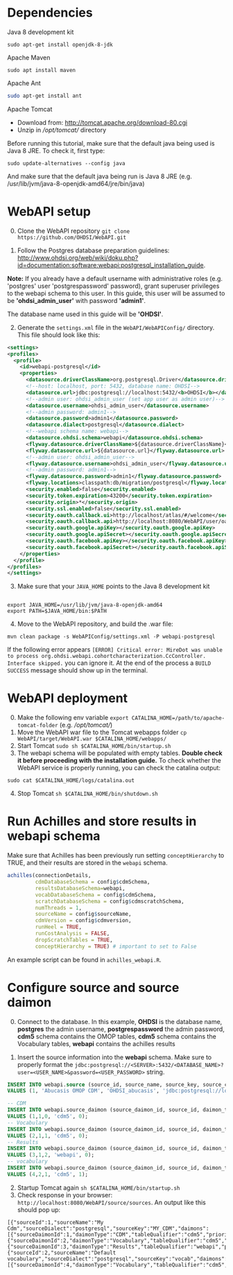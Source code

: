 # Dependencies

Java 8 development kit

```
sudo apt-get install openjdk-8-jdk
```

Apache Maven

```
sudo apt install maven
```

Apache Ant 

```bash
sudo apt-get install ant
```
Apache Tomcat

* Download from: http://tomcat.apache.org/download-80.cgi
* Unzip in */opt/tomcat/* directory

Before running this tutorial, make sure that the default java being used is Java 8 JRE. To check it, first type:

```
sudo update-alternatives --config java 
```
And make sure that the default java being run is Java 8 JRE (e.g. /usr/lib/jvm/java-8-openjdk-amd64/jre/bin/java)

# WebAPI setup

0) Clone the WebAPI repository `git clone https://github.com/OHDSI/WebAPI.git `

1) Follow the Postgres database preparation guidelines: http://www.ohdsi.org/web/wiki/doku.php?id=documentation:software:webapi:postgresql_installation_guide.


**Note:** If you already have a default username with administrative roles (e.g. 'postgres' user 'postgrespassword' password), grant superuser privileges to the webapi schema to this user. In this guide, this user will be assumed to be **'ohdsi_admin_user'** with password **'admin1'**.

The database name used in this guide will be **'OHDSI'**.


2) Generate the `settings.xml` file in the `WebAPI/WebAPIConfig/` directory. This file should look like this:

```xml
<settings>
<profiles>
  <profile>
    <id>webapi-postgresql</id>
    <properties>
      <datasource.driverClassName>org.postgresql.Driver</datasource.driverClassName>
      <!--host: localhost, port: 5432, database name: OHDSI-->
      <datasource.url>jdbc:postgresql://localhost:5432/<b>OHDSI</b></datasource.url>
      <!--admin user: ohdsi_admin_user (set app user as admin user)-->
      <datasource.username>ohdsi_admin_user</datasource.username>
      <!--admin password: admin1-->
      <datasource.password>admin1</datasource.password>
      <datasource.dialect>postgresql</datasource.dialect>
      <!--webapi schema name: webapi-->
      <datasource.ohdsi.schema>webapi</datasource.ohdsi.schema>
      <flyway.datasource.driverClassName>${datasource.driverClassName}</flyway.datasource.driverClassName>
      <flyway.datasource.url>${datasource.url}</flyway.datasource.url>
      <!--admin user: ohdsi_admin_user-->
      <flyway.datasource.username>ohdsi_admin_user</flyway.datasource.username>
      <!--admin password: admin1-->
      <flyway.datasource.password>admin1</flyway.datasource.password>
      <flyway.locations>classpath:db/migration/postgresql</flyway.locations>
      <security.enabled>false</security.enabled>
      <security.token.expiration>43200</security.token.expiration>
      <security.origin>*</security.origin>
      <security.ssl.enabled>false</security.ssl.enabled>
      <security.oauth.callback.ui>http://localhost/atlas/#/welcome</security.oauth.callback.ui>
      <security.oauth.callback.api>http://localhost:8080/WebAPI/user/oauth/callback</security.oauth.callback.api>
      <security.oauth.google.apiKey></security.oauth.google.apiKey>
      <security.oauth.google.apiSecret></security.oauth.google.apiSecret>
      <security.oauth.facebook.apiKey></security.oauth.facebook.apiKey>
      <security.oauth.facebook.apiSecret></security.oauth.facebook.apiSecret>
    </properties>
  </profile>  
</profiles>
</settings>
```

3) Make sure that your `JAVA_HOME` points to the Java 8 development kit

```

export JAVA_HOME=/usr/lib/jvm/java-8-openjdk-amd64
export PATH=$JAVA_HOME/bin:$PATH

```
4) Move to the WebAPI repository, and build the .war file:

```
mvn clean package -s WebAPIConfig/settings.xml -P webapi-postgresql

```
If the following error appears `[ERROR] Critical error: MireDot was unable to process org.ohdsi.webapi.cohortcharacterization.CcController. Interface skipped.` you can ignore it. At the end of the process a `BUILD SUCCESS` message should show up in the terminal. 

# WebAPI deployment

0) Make the following env variable `export CATALINA_HOME=/path/to/apache-tomcat-folder` (e.g. */opt/tomcat/*)
1) Move the WebAPI war file to the Tomcat webapps folder `cp WebAPI/target/WebAPI.war $CATALINA_HOME/webapps/`
2) Start Tomcat `sudo sh $CATALINA_HOME/bin/startup.sh`
3) The webapi schema will be populated with empty tables. **Double check it before proceeding with the installation guide.** To check whether the WebAPI service is properly running, you can check the catalina output: 
```
sudo cat $CATALINA_HOME/logs/catalina.out
```
4) Stop Tomcat `sh $CATALINA_HOME/bin/shutdown.sh`

# Run Achilles and store results in webapi schema

Make sure that Achilles has been previously run setting `conceptHierarchy` to TRUE, and their results are stored in the `webapi` schema. 

```R
achilles(connectionDetails,
         cdmDatabaseSchema = config$cdmSchema,
         resultsDatabaseSchema=webapi,
         vocabDatabaseSchema = config$cdmSchema,
         scratchDatabaseSchema = config$cdmscratchSchema,
         numThreads = 1,
         sourceName = config$sourceName,
         cdmVersion = config$cdmversion,
         runHeel = TRUE,
         runCostAnalysis = FALSE,
         dropScratchTables = TRUE,
         conceptHierarchy = TRUE) # important to set to False 
```
An example script can be found in `achilles_webapi.R`. 

# Configure source and source daimon

0) Connect to the database. In this example, **OHDSI** is the database name, **postgres** the admin username, **postgrespassword** the admin password, **cdm5** schema contains the OMOP tables, **cdm5** schema contains the Vocabulary tables, **webapi** contains the achilles results

1) Insert the source information into the **webapi** schema. Make sure to properly format the `jdbc:postgresql://<SERVER>:5432/<DATABASE_NAME>?user=<USER_NAME>&password=<USER_PASSWORD>` string.

```sql
INSERT INTO webapi.source (source_id, source_name, source_key, source_connection, source_dialect) 
VALUES (1, 'Abucasis OMOP CDM', 'OHDSI_abucasis', 'jdbc:postgresql://localhost:5432/OHDSI?user=postgres&password=postgrespassword','postgresql');

-- CDM
INSERT INTO webapi.source_daimon (source_daimon_id, source_id, daimon_type, table_qualifier, priority) 
VALUES (1,1,0, 'cdm5', 0);
-- Vocabulary
INSERT INTO webapi.source_daimon (source_daimon_id, source_id, daimon_type, table_qualifier, priority) 
VALUES (2,1,1, 'cdm5', 0);
-- Results
INSERT INTO webapi.source_daimon (source_daimon_id, source_id, daimon_type, table_qualifier, priority) 
VALUES (3,1,2, 'webapi', 0);
-- vocabulary
INSERT INTO webapi.source_daimon (source_daimon_id, source_id, daimon_type, table_qualifier, priority) 
VALUES (4,2,1, 'cdm5', 1);
```

2) Startup Tomcat again `sh $CATALINA_HOME/bin/startup.sh`
3) Check response in your browser: `http://localhost:8080/WebAPI/source/sources`. An output like this should pop up:
```
[{"sourceId":1,"sourceName":"My Cdm","sourceDialect":"postgresql","sourceKey":"MY_CDM","daimons":[{"sourceDaimonId":1,"daimonType":"CDM","tableQualifier":"cdm5","priority":0},{"sourceDaimonId":2,"daimonType":"Vocabulary","tableQualifier":"cdm5","priority":0},{"sourceDaimonId":3,"daimonType":"Results","tableQualifier":"webapi","priority":0}]},{"sourceId":2,"sourceName":"Default vocabulary","sourceDialect":"postgresql","sourceKey":"vocab","daimons":[{"sourceDaimonId":4,"daimonType":"Vocabulary","tableQualifier":"cdm5","priority":1}]}]
```
